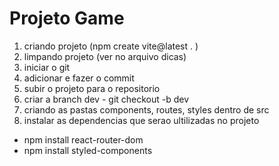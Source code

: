 # Projeto Game

1) criando projeto (npm create vite@latest . )
2) limpando projeto (ver no arquivo dicas)
3) iniciar o git 
4) adicionar e fazer o commit
5) subir o projeto para o repositorio 
6) criar a branch dev - git checkout -b dev
7) criando as pastas components, routes, styles dentro de src
8) instalar as dependencias que serao ultilizadas no projeto 
- npm install react-router-dom
- npm install styled-components